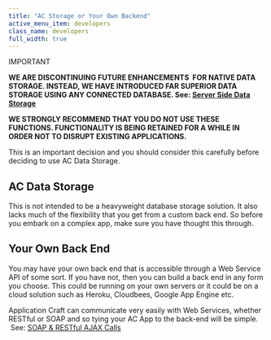 ```yaml
---
title: "AC Storage or Your Own Backend"
active_menu_item: developers
class_name: developers
full_width: true
---
```



IMPORTANT

**WE ARE DISCONTINUING FUTURE ENHANCEMENTS  FOR NATIVE DATA STORAGE. INSTEAD, WE HAVE INTRODUCED FAR SUPERIOR DATA STORAGE USING ANY CONNECTED DATABASE. See: [Server Side Data Storage](/developers/user-guide/product-guide/data-storage/server-side-data-storage/)**

**WE STRONGLY RECOMMEND THAT YOU DO NOT USE THESE FUNCTIONS. FUNCTIONALITY IS BEING RETAINED FOR A WHILE IN ORDER NOT TO DISRUPT EXISTING APPLICATIONS.**

This is an important decision and you should consider this carefully before deciding to use AC Data Storage.

## AC Data Storage

This is not intended to be a heavyweight database storage solution. It also lacks much of the flexibility that you get from a custom back end. So before you embark on a complex app, make sure you have thought this through.

## Your Own Back End

You may have your own back end that is accessible through a Web Service API of some sort. If you have not, then you can build a back end in any form you choose. This could be running on your own servers or it could be on a cloud solution such as Heroku, Cloudbees, Google App Engine etc.

Application Craft can communicate very easily with Web Services, whether RESTful or SOAP and so tying your AC App to the back-end will be simple.  See: [SOAP & RESTful AJAX Calls](/developers/user-guide/scripting-apis/client-api/soap-restful-ajax-calls/)
